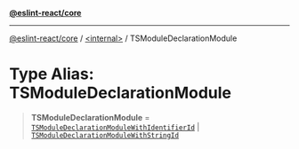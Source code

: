[**@eslint-react/core**](../../README.md)

***

[@eslint-react/core](../../README.md) / [\<internal\>](../README.md) / TSModuleDeclarationModule

# Type Alias: TSModuleDeclarationModule

> **TSModuleDeclarationModule** = [`TSModuleDeclarationModuleWithIdentifierId`](../interfaces/TSModuleDeclarationModuleWithIdentifierId.md) \| [`TSModuleDeclarationModuleWithStringId`](TSModuleDeclarationModuleWithStringId.md)
